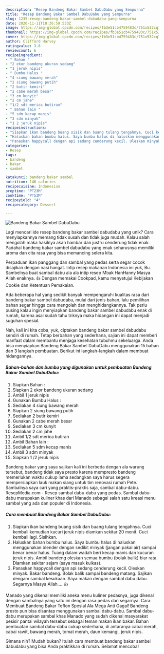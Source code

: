 ```yaml
---
description: "Resep Bandeng Bakar Sambel DabuDabu yang Sempurna"
title: "Resep Bandeng Bakar Sambel DabuDabu yang Sempurna"
slug: 1235-resep-bandeng-bakar-sambel-dabudabu-yang-sempurna
date: 2020-11-11T18:36:50.533Z
image: https://img-global.cpcdn.com/recipes/fb3e51cb4759483c/751x532cq70/bandeng-bakar-sambel-dabudabu-foto-resep-utama.jpg
thumbnail: https://img-global.cpcdn.com/recipes/fb3e51cb4759483c/751x532cq70/bandeng-bakar-sambel-dabudabu-foto-resep-utama.jpg
cover: https://img-global.cpcdn.com/recipes/fb3e51cb4759483c/751x532cq70/bandeng-bakar-sambel-dabudabu-foto-resep-utama.jpg
author: Clifford Harvey
ratingvalue: 3.8
reviewcount: 6
recipeingredient:
- " Bahan "
- "2 ekor bandeng ukuran sedang"
- "1 jeruk nipis"
- " Bumbu Halus "
- "4 siung bawang merah"
- "2 siung bawang putih"
- "2 butir kemiri"
- "2 cabe merah besar"
- "3 cm kunyit"
- "2 cm jahe"
- "1/2 sdt merica butiran"
- " Bahan lain "
- "5 sdm kecap manis"
- "3 sdm minyak"
- "1 2 jeruk nipis"
recipeinstructions:
- "Siapkan ikan bandeng buang sisik dan buang tulang tengahnya. Cuci kembali kemudian kucuri jeruk nipis diamkan sekitar 20 menit. Cuci kembali lagi. Sisihkan."
- "Haluskan bahan bumbu halus. Saya bumbu halus di haluskan menggunakan blender dengan sedikit minyak (jangan pakai air) sampai benar benar halus. Tuang dalam wadah beri kecap manis dan kucuran jeruk nipis. Ambil bandeng oleskan semua bumbu (bolak balik) biar rata. Diamkan sekitar sejam (saya masuk kulkas)."
- "Panaskan happycall dengan api sedang cenderung kecil. Oleskan minyak. Bakar bandeng. Bolak balik sampai bandeng matang. Sajikan dengam sambal kesukaan. Saya makan dengan sambal dabu dabu. Segarnya Masya Allah.... 👍"
categories:
- Resep
tags:
- bandeng
- bakar
- sambel

katakunci: bandeng bakar sambel 
nutrition: 146 calories
recipecuisine: Indonesian
preptime: "PT23M"
cooktime: "PT53M"
recipeyield: "4"
recipecategory: Dessert

---
```



![Bandeng Bakar Sambel DabuDabu](https://img-global.cpcdn.com/recipes/fb3e51cb4759483c/751x532cq70/bandeng-bakar-sambel-dabudabu-foto-resep-utama.jpg)

Lagi mencari ide resep bandeng bakar sambel dabudabu yang unik? Cara menyiapkannya memang tidak susah dan tidak juga mudah. Kalau salah mengolah maka hasilnya akan hambar dan justru cenderung tidak enak. Padahal bandeng bakar sambel dabudabu yang enak seharusnya memiliki aroma dan cita rasa yang bisa memancing selera kita.

Perpaduan ikan panggang dan sambal yang pedas serta segar cocok disajikan dengan nasi hangat. Intip resep makanan Indonesia ini yuk, Bu. Sambelnya buat sambal dabu ala ala intip resep Mbak HanHanny Masya Allah enaknya. 👍 Dengan memakai Cookpad, kamu menyetujui Kebijakan Cookie dan Ketentuan Pemakaian.

Ada beberapa hal yang sedikit banyak mempengaruhi kualitas rasa dari bandeng bakar sambel dabudabu, mulai dari jenis bahan, lalu pemilihan bahan segar hingga cara mengolah dan menghidangkannya. Tak perlu pusing kalau ingin menyiapkan bandeng bakar sambel dabudabu enak di rumah, karena asal sudah tahu triknya maka hidangan ini dapat menjadi suguhan spesial.


Nah, kali ini kita coba, yuk, ciptakan bandeng bakar sambel dabudabu sendiri di rumah. Tetap berbahan yang sederhana, sajian ini dapat memberi manfaat dalam membantu menjaga kesehatan tubuhmu sekeluarga. Anda bisa menyiapkan Bandeng Bakar Sambel DabuDabu menggunakan 15 bahan dan 3 langkah pembuatan. Berikut ini langkah-langkah dalam membuat hidangannya.

<!--inarticleads1-->

##### Bahan-bahan dan bumbu yang digunakan untuk pembuatan Bandeng Bakar Sambel DabuDabu:

1. Siapkan  Bahan :
1. Siapkan 2 ekor bandeng ukuran sedang
1. Ambil 1 jeruk nipis
1. Gunakan  Bumbu Halus :
1. Sediakan 4 siung bawang merah
1. Siapkan 2 siung bawang putih
1. Sediakan 2 butir kemiri
1. Gunakan 2 cabe merah besar
1. Sediakan 3 cm kunyit
1. Sediakan 2 cm jahe
1. Ambil 1/2 sdt merica butiran
1. Ambil  Bahan lain :
1. Sediakan 5 sdm kecap manis
1. Ambil 3 sdm minyak
1. Siapkan 1 /2 jeruk nipis


Bandeng bakar yang saya sajikan kali ini berbeda dengan ala warung tersebut, bandeng tidak saya presto karena mempresto bandeng memerlukan waktu cukup lama sedangkan saya harus segera mempersiapkan lauk makan siang untuk tim renovasi rumah Pete. Sambalnya saya cari yang praktis-praktis saja, sambal dabu-dabu. ResepMedia.com - Resep sambal dabu-dabu yang pedas. Sambal dabu-dabu merupakan kuliner khas dari Manado sebagai salah satu kreasi menu sambal yang ada dan populer di Indonesia. 

<!--inarticleads2-->

##### Cara membuat Bandeng Bakar Sambel DabuDabu:

1. Siapkan ikan bandeng buang sisik dan buang tulang tengahnya. Cuci kembali kemudian kucuri jeruk nipis diamkan sekitar 20 menit. Cuci kembali lagi. Sisihkan.
1. Haluskan bahan bumbu halus. Saya bumbu halus di haluskan menggunakan blender dengan sedikit minyak (jangan pakai air) sampai benar benar halus. Tuang dalam wadah beri kecap manis dan kucuran jeruk nipis. Ambil bandeng oleskan semua bumbu (bolak balik) biar rata. Diamkan sekitar sejam (saya masuk kulkas).
1. Panaskan happycall dengan api sedang cenderung kecil. Oleskan minyak. Bakar bandeng. Bolak balik sampai bandeng matang. Sajikan dengam sambal kesukaan. Saya makan dengan sambal dabu dabu. Segarnya Masya Allah.... 👍


Manado yang dikenal memiliki aneka menu kuliner pedasnya, juga dikenal dengan sambalnya yang satu ini dengan rasa pedas dan segarnya. Cara Membuat Bandeng Bakar Teflon Spesial Ala Mega Anti Gagal! Bandeng presto pun bisa disantap menggunakan sambal dabu-dabu. Sambal dabu-dabu merupakan sambal khas Manado yang sudah dikenal masyarakat pesisir pantai wilayah tersebut sebagai teman makan ikan bakar. Bahan pembuatan sambal dabu-dabu cukup sederhana, di antaranya cabai merah, cabai rawit, bawang merah, tomat merah, daun kemangi, jeruk nipis. 

Gimana nih? Mudah bukan? Itulah cara membuat bandeng bakar sambel dabudabu yang bisa Anda praktikkan di rumah. Selamat mencoba!
